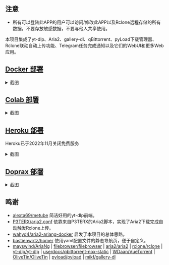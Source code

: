 ## 注意

- 所有可以登陆此APP的用户可以访问/修改此APP以及Rclone远程存储的所有数据，不要存放敏感数据，不要与他人共享使用。

本项目集成了yt-dlp、Aria2、gallery-dl、qBittorrent、pyLoad下载管理器、Rclone联动自动上传功能、Telegram任务完成通知以及它们的WebUI和更多Web应用。

## [Docker 部署](docs/README_docker_chs.md)

<details>
<summary>截图</summary>

![avatar](screenshots/docker_chs.jpeg)

</details>

## [Colab 部署](docs/README_colab_chs.md)

<details>
<summary>截图</summary>

![avatar](screenshots/colab_chs.jpeg)

</details>

## [Heroku 部署](docs/README_heroku_chs.md)

Heroku已于2022年11月关闭免费服务

<details>
<summary>截图</summary>

![avatar](screenshots/heroku_chs.jpeg)

</details>

## [Doprax 部署](docs/README_doprax_chs.md)

<details>
<summary>截图</summary>

![avatar](screenshots/doprax_chs.jpeg)

</details>

## 鸣谢

- [alexta69/metube](https://github.com/alexta69/metube) 简洁好用的yt-dlp前端。
- [P3TERX/aria2.conf](https://github.com/P3TERX/aria2.conf)  依靠来自P3TERX的Aria2脚本，实现了Aria2下载完成自动触发Rclone上传。
- [wahyd4/aria2-ariang-docker](https://github.com/wahyd4/aria2-ariang-docker)  启发了本项目的总体思路。
- [bastienwirtz/homer](https://github.com/bastienwirtz/homer)  使用yaml配置文件的静态导航页，便于自定义。
- [mayswind/AriaNg](https://github.com/mayswind/AriaNg) | [filebrowser/filebrowser](https://github.com/filebrowser/filebrowser) | [aria2/aria2](https://github.com/aria2/aria2) | [rclone/rclone](https://github.com/rclone/rclone) | [yt-dlp/yt-dlp](https://github.com/yt-dlp/yt-dlp) | [userdocs/qbittorrent-nox-static](https://github.com/userdocs/qbittorrent-nox-static) | [WDaan/VueTorrent](https://github.com/WDaan/VueTorrent) | [OliveTin/OliveTin](https://github.com/OliveTin/OliveTin) | [pyload/pyload](https://github.com/pyload/pyload) | [mikf/gallery-dl](https://github.com/mikf/gallery-dl)